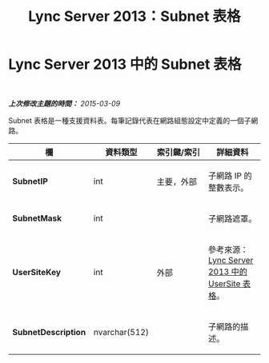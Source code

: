 ﻿---
title: Lync Server 2013：Subnet 表格
TOCTitle: Subnet 表格
ms:assetid: 76f5c995-96c8-4aa3-bc30-1d74991d7c42
ms:mtpsurl: https://technet.microsoft.com/zh-tw/library/Gg398582(v=OCS.15)
ms:contentKeyID: 49291364
ms.date: 08/10/2015
mtps_version: v=OCS.15
ms.translationtype: HT
---

# Lync Server 2013 中的 Subnet 表格

 

_**上次修改主題的時間：** 2015-03-09_

Subnet 表格是一種支援資料表。每筆記錄代表在網路組態設定中定義的一個子網路。


<table>
<colgroup>
<col style="width: 25%" />
<col style="width: 25%" />
<col style="width: 25%" />
<col style="width: 25%" />
</colgroup>
<thead>
<tr class="header">
<th><strong>欄</strong></th>
<th><strong>資料類型</strong></th>
<th><strong>索引鍵/索引</strong></th>
<th><strong>詳細資料</strong></th>
</tr>
</thead>
<tbody>
<tr class="odd">
<td><p><strong>SubnetIP</strong></p></td>
<td><p>int</p></td>
<td><p>主要，外部</p></td>
<td><p>子網路 IP 的整數表示。</p></td>
</tr>
<tr class="even">
<td><p><strong>SubnetMask</strong></p></td>
<td><p>int</p></td>
<td><p></p></td>
<td><p>子網路遮罩。</p></td>
</tr>
<tr class="odd">
<td><p><strong>UserSiteKey</strong></p></td>
<td><p>int</p></td>
<td><p>外部</p></td>
<td><p>參考來源： <a href="lync-server-2013-usersite-table.md">Lync Server 2013 中的 UserSite 表格</a>。</p></td>
</tr>
<tr class="even">
<td><p><strong>SubnetDescription</strong></p></td>
<td><p>nvarchar(512)</p></td>
<td><p></p></td>
<td><p>子網路的描述。</p></td>
</tr>
</tbody>
</table>

